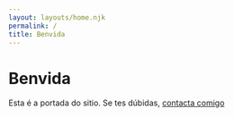 ```yaml
---
layout: layouts/home.njk
permalink: /
title: Benvida
---
```


# Benvida

Esta é a portada do sitio. Se tes dúbidas, [contacta comigo](/contacto)
